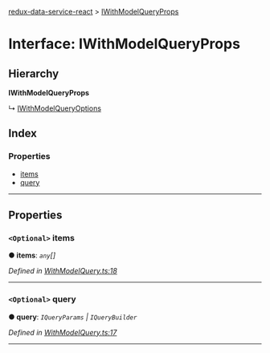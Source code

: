 [redux-data-service-react](../README.md) > [IWithModelQueryProps](../interfaces/iwithmodelqueryprops.md)

# Interface: IWithModelQueryProps

## Hierarchy

**IWithModelQueryProps**

↳  [IWithModelQueryOptions](iwithmodelqueryoptions.md)

## Index

### Properties

* [items](iwithmodelqueryprops.md#items)
* [query](iwithmodelqueryprops.md#query)

---

## Properties

<a id="items"></a>

### `<Optional>` items

**● items**: *`any`[]*

*Defined in [WithModelQuery.ts:18](https://github.com/Rediker-Software/redux-data-service-react/blob/819a83f/src/WithModelQuery.ts#L18)*

___
<a id="query"></a>

### `<Optional>` query

**● query**: *`IQueryParams` \| `IQueryBuilder`*

*Defined in [WithModelQuery.ts:17](https://github.com/Rediker-Software/redux-data-service-react/blob/819a83f/src/WithModelQuery.ts#L17)*

___

